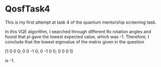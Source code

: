 # QosfTask4

This is my first attempt at task 4 of the quantum mentorship screening task. 

In this VQE algorithm, I searched through different Rx rotation angles and found that pi gave the lowest expected value, which was -1. Therefore, I conclude that the lowest eignvalue of the matrix given in the question

[1 0 0 0; 
0 0 -1 0;
0 -1 0 0; 
0 0 0 1]

is -1.
